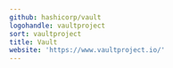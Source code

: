 ```yaml
---
github: hashicorp/vault
logohandle: vaultproject
sort: vaultproject
title: Vault
website: 'https://www.vaultproject.io/'
---
```


